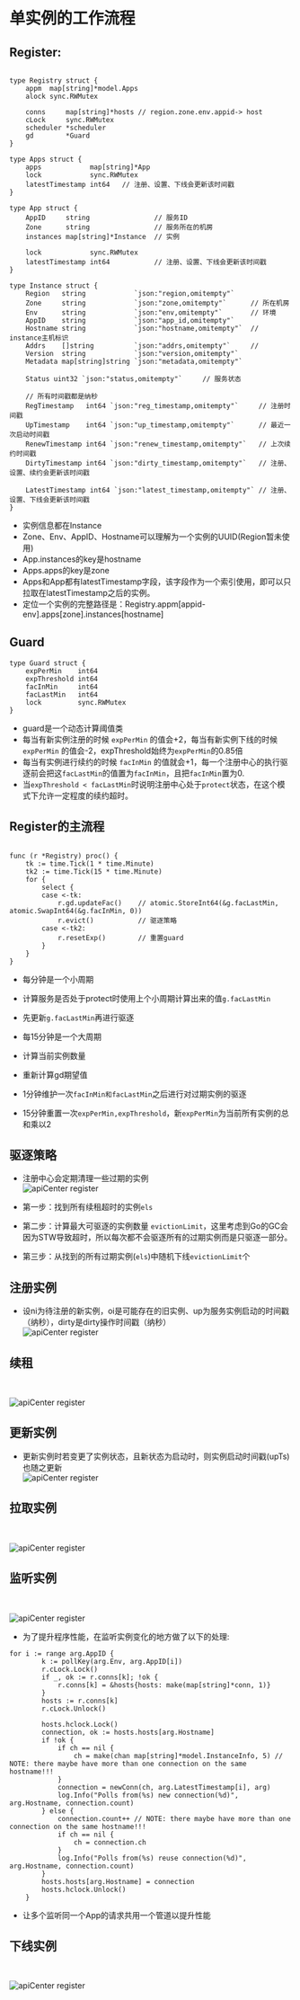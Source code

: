 # 单实例的工作流程

## Register:
````

type Registry struct {
	appm  map[string]*model.Apps
	alock sync.RWMutex
   
    conns     map[string]*hosts // region.zone.env.appid-> host
	cLock     sync.RWMutex
	scheduler *scheduler
	gd        *Guard
}

type Apps struct {
	apps            map[string]*App
	lock            sync.RWMutex
	latestTimestamp int64   // 注册、设置、下线会更新该时间戳
}

type App struct {
	AppID     string                // 服务ID
	Zone      string                // 服务所在的机房
	instances map[string]*Instance  // 实例

	lock            sync.RWMutex   
	latestTimestamp int64           // 注册、设置、下线会更新该时间戳
}

type Instance struct {
	Region   string            `json:"region,omitempty"`
	Zone     string            `json:"zone,omitempty"`      // 所在机房
	Env      string            `json:"env,omitempty"`       // 环境
	AppID    string            `json:"app_id,omitempty"`    
	Hostname string            `json:"hostname,omitempty"`  // instance主机标识
	Addrs    []string          `json:"addrs,omitempty"`     // 
	Version  string            `json:"version,omitempty"`
	Metadata map[string]string `json:"metadata,omitempty"`

	Status uint32 `json:"status,omitempty"`     // 服务状态

    // 所有时间戳都是纳秒
	RegTimestamp   int64 `json:"reg_timestamp,omitempty"`     // 注册时间戳
	UpTimestamp    int64 `json:"up_timestamp,omitempty"`      // 最近一次启动时间戳
	RenewTimestamp int64 `json:"renew_timestamp,omitempty"`   // 上次续约时间戳
	DirtyTimestamp int64 `json:"dirty_timestamp,omitempty"`   // 注册、设置、续约会更新该时间戳

	LatestTimestamp int64 `json:"latest_timestamp,omitempty"` // 注册、设置、下线会更新该时间戳
}

````
- 实例信息都在Instance
- Zone、Env、AppID、Hostname可以理解为一个实例的UUID(Region暂未使用)
- App.instances的key是hostname
- Apps.apps的key是zone
- Apps和App都有latestTimestamp字段，该字段作为一个索引使用，即可以只拉取在latestTimestamp之后的实例。
- 定位一个实例的完整路径是：Registry.appm[appid-env].apps[zone].instances[hostname]

## Guard

```
type Guard struct {
	expPerMin    int64
	expThreshold int64
	facInMin     int64
	facLastMin   int64
	lock         sync.RWMutex
}

```
- guard是一个动态计算阈值类
- 每当有新实例注册的时候 ```expPerMin``` 的值会+2，每当有新实例下线的时候 ```expPerMin``` 的值会-2，expThreshold始终为```expPerMin```的0.85倍
- 每当有实例进行续约的时候 ```facInMin``` 的值就会+1，每一个注册中心的执行驱逐前会把这```facLastMin```的值置为```facInMin```，且把```facInMin```置为0.
- 当```expThreshold < facLastMin```时说明注册中心处于```protect```状态，在这个模式下允许一定程度的续约超时。

## Register的主流程
```

func (r *Registry) proc() {
	tk := time.Tick(1 * time.Minute)
	tk2 := time.Tick(15 * time.Minute)
	for {
		select {
		case <-tk:
			r.gd.updateFac()    // atomic.StoreInt64(&g.facLastMin, atomic.SwapInt64(&g.facInMin, 0))
			r.evict()           // 驱逐策略
		case <-tk2:
			r.resetExp()        // 重置guard
		}
	}
}

```
- 每分钟是一个小周期
 - 计算服务是否处于protect时使用上个小周期计算出来的值```g.facLastMin```
 - 先更新```g.facLastMin```再进行驱逐
- 每15分钟是一个大周期
 - 计算当前实例数量
 - 重新计算gd期望值


- 1分钟维护一次```facInMin和facLastMin```之后进行对过期实例的驱逐
- 15分钟重置一次```expPerMin,expThreshold```，新```expPerMin```为当前所有实例的总和乘以2

## 驱逐策略
- 注册中心会定期清理一些过期的实例 <br>
![apiCenter register](evict.png "evict")

- 第一步：找到所有续租超时的实例```els```
- 第二步：计算最大可驱逐的实例数量 ```evictionLimit```，这里考虑到Go的GC会因为STW导致超时，所以每次都不会驱逐所有的过期实例而是只驱逐一部分。
- 第三步：从找到的所有过期实例(```els```)中随机下线```evictionLimit```个

## 注册实例
- 设ni为待注册的新实例，oi是可能存在的旧实例、up为服务实例启动的时间戳（纳秒），dirty是dirty操作时间戳（纳秒） <br>
![apiCenter register](register.png "注册实例")

## 续租
<br>

![apiCenter register](renew.png "实例续租")

## 更新实例
- 更新实例时若变更了实例状态，且新状态为启动时，则实例启动时间戳(upTs)也随之更新 <br>
![apiCenter register](set.png "更新实例")

## 拉取实例
<br>

![apiCenter register](fetch.png "拉取实例")

## 监听实例
<br>

![apiCenter register](poll.png "拉取实例")
- 为了提升程序性能，在监听实例变化的地方做了以下的处理:
```
for i := range arg.AppID {
		k := pollKey(arg.Env, arg.AppID[i])
		r.cLock.Lock()
		if _, ok := r.conns[k]; !ok {
			r.conns[k] = &hosts{hosts: make(map[string]*conn, 1)}
		}
		hosts := r.conns[k]
		r.cLock.Unlock()

		hosts.hclock.Lock()
		connection, ok := hosts.hosts[arg.Hostname]
		if !ok {
			if ch == nil {
				ch = make(chan map[string]*model.InstanceInfo, 5) // NOTE: there maybe have more than one connection on the same hostname!!!
			}
			connection = newConn(ch, arg.LatestTimestamp[i], arg)
			log.Info("Polls from(%s) new connection(%d)", arg.Hostname, connection.count)
		} else {
			connection.count++ // NOTE: there maybe have more than one connection on the same hostname!!!
			if ch == nil {
				ch = connection.ch
			}
			log.Info("Polls from(%s) reuse connection(%d)", arg.Hostname, connection.count)
		}
		hosts.hosts[arg.Hostname] = connection
		hosts.hclock.Unlock()
	}

```
- 让多个监听同一个App的请求共用一个管道以提升性能

## 下线实例
<br>

![apiCenter register](cancel.png "下线实例")